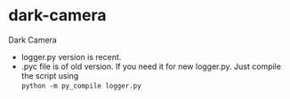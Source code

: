 # dark-camera
Dark Camera

* logger.py version is recent.
* .pyc file is of old version. If you need it for new logger.py. Just compile the script using  
`python -m py_compile logger.py`
